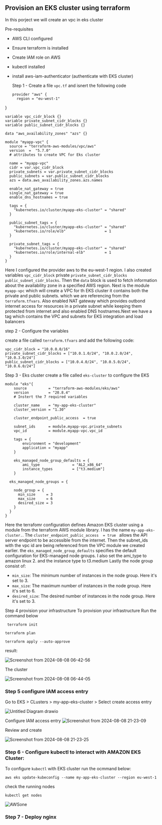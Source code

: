 ## Provision an EKS cluster using terraform

In this porject we will create an vpc in eks cluster

Pre-requisites

- AWS CLI configured
- Ensure terraform is installed
- Create IAM role on AWS
- kubectl installed
- install aws-iam-authenticator (authenticate with EKS cluster)

  Step 1 - Create a file `vpc.tf` and isnert the following code

  ```
  provider "aws" {
    region = "eu-west-1"
}

```
variable vpc_cidr_block {}
variable private_subnet_cidr_blocks {}
variable public_subnet_cidr_blocks {}

data "aws_availability_zones" "azs" {}

module "myapp-vpc" {
  source = "terraform-aws-modules/vpc/aws"
  version  =  "5.7.0"
  # attributes to create VPC for Eks cluster

  name = "myapp-vpc"
  cidr = var.vpc_cidr_block    
  private_subnets = var.private_subnet_cidr_blocks 
  public_subnets = var.public_subnet_cidr_blocks 
  azs = data.aws_availability_zones.azs.names

  enable_nat_gateway = true 
  single_nat_gateway = true 
  enable_dns_hostnames = true 

  tags = {
    "kubernetes.io/cluster/myapp-eks-cluster" = "shared"
  }

  public_subnet_tags = {
    "kubernetes.io/cluster/myapp-eks-cluster" = "shared"
    "kubernetes.io/role/elb"                  = 1
  }

  private_subnet_tags = {
    "kubernetes.io/cluster/myapp-eks-cluster" = "shared"
    "kubernetes.io/role/internal-elb"         = 1
  }
}
```
Here I configured the provider aws to the eu-west-1 region. I also created variables `vpc_cidr_block` private `private_subnet_cidr_blocks` `public_subnet_cidr_blocks`. 
Then the `data` block is used to fetch information about the availability zone in a specified AWS region. Next is the module `myapp-vpc` which will create a VPC for th EKS cluster it contains both the private and public subnets. which we are referencing from the `terraform.tfvars`. Also enabled NAT gateway which provides outbond internet access for resources in a private subnet while keeping them protected from internet and also enabled DNS hostnames.Next we have a tag which contains the VPC and subnets for EKS integration and load balancers   

step 2 - Configure the variables

create a file called `terraform.tfvars` and add the following code:

```
vpc_cidr_block = "10.0.0.0/16"
private_subnet_cidr_blocks = ["10.0.1.0/24", "10.0.2.0/24", "10.0.3.0/24"]
public_subnet_cidr_blocks = ["10.0.4.0/24", "10.0.5.0/24", "10.0.6.0/24"]

````

Step 3 - Eks cluster
create a file called `eks-cluster` to configure the EKS

```
module "eks"{
    source          = "terraform-aws-modules/eks/aws"
    version         = "20.8.4"
    # Instert the 7 required variables

    cluster_name    = "my-app-eks-cluster"
    cluster_version = "1.30"

    cluster_endpoint_public_access  = true

    subnet_ids      = module.myapp-vpc.private_subnets
    vpc_id          = module.myapp-vpc.vpc_id

    tags = {
        environment = "development"
        application = "myapp"
    }
    
    eks_managed_node_group_defaults = {
        ami_type               = "AL2_x86_64"
        instance_types         = ["t3.medium"]
    }

  eks_managed_node_groups = {

    node_group = {
      min_size     = 3
      max_size     = 6
      desired_size = 3
    }
  }
}
```
Here the terrafomr configuration defines Amazon EKS cluster using a module from the terraform AWS module library. I has the name `my-app-eks-cluster.`. The `cluster_endpoint_public_access  = true
` allows the API server endpoint to be accessible from the internet. Then the subnet_ids with the vpc id are being referenced from the VPC module we created earlier. the `eks_managed_node_group_defaults` specifies the default configuration for EKS-managed node groups. I also set the ami_type to amazon linux 2. and the instance type to t3.medium
Lastly the node group consist of:
- `min_size`: The minimum number of instances in the node group. Here it's set to 3.
- `max_size`: The maximum number of instances in the node group. Here it's set to 6.
- `desired_size`: The desired number of instances in the node group. Here it's set to 3.


 
Step 4 provision your infrastructure
To provision your infrastructure Run the command below
```
 terraform init
```
```
terraform plan
```
```
terraform apply --auto-approve
```

result:

![Screenshot from 2024-08-08 06-42-56](https://github.com/user-attachments/assets/955ceefe-bada-4b70-a97b-94b4d6cfeaf7)


The cluster

![Screenshot from 2024-08-08 06-44-05](https://github.com/user-attachments/assets/31d7f8a7-f5c0-4aef-8d94-3d437ddc1133)



### Step 5 configure IAM access entry


Go to EKS > CLusters > my-app-eks-cluster > Select create access entry



![Untitled Diagram drawio](https://github.com/user-attachments/assets/1da1e200-3fda-4504-b43f-44bf504909e4)

Configure IAM access entry
![Screenshot from 2024-08-08 21-23-09](https://github.com/user-attachments/assets/758afc25-1f8a-4c6a-aa06-b9b54120e828)

Review and create

![Screenshot from 2024-08-08 21-23-25](https://github.com/user-attachments/assets/bfeee368-cbaa-49a5-a447-b42eeb24ee45)


### Step 6 - Configure kubectl to interact with AMAZON EKS Cluster:

To configure `kubectl` with EKS cluster run the ocmmand below:
```
aws eks update-kubeconfig --name my-app-eks-cluster --region eu-west-1
```

check the running nodes
```
kubectl get nodes
```
![AWSone](https://github.com/user-attachments/assets/5202363f-4ed3-4428-95ff-79637158f0ad)

### Step 7 - Deploy nginx





